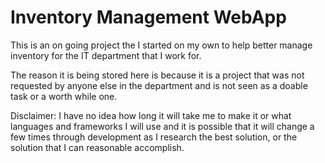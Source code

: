 # Inventory Management WebApp
This is an on going project the I started on my own to help better manage inventory for the IT department that I work for.

The reason it is being stored here is because it is a project that was not requested by anyone else in the department and is not seen as a doable task or a worth while one.

Disclaimer: I have no idea how long it will take me to make it or what languages and frameworks I will use and it is possible that it will change a few times through development as I research the best solution, or the solution that I can reasonable accomplish.
